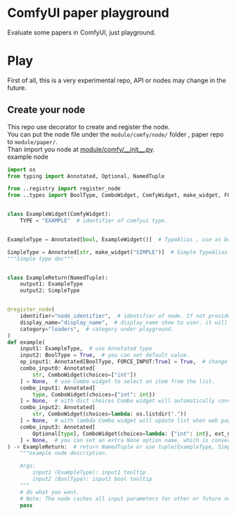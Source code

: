 # ComfyUI paper playground

Evaluate some papers in ComfyUI, just playground.

# Play

First of all, this is a very experimental repo, API or nodes may change in the future.

## Create your node

This repo use decorator to create and register the node.  
You can put the node file under the `module/comfy/node/` folder , paper repo to `module/paper/`.  
Than import you node at [module/comfy/\_\_init\_\_.py](module/comfy/__init__.py).  
example node

```python
import os
from typing import Annotated, Optional, NamedTuple

from ..registry import register_node
from ..types import BoolType, ComboWidget, ComfyWidget, make_widget, FORCE_INPUT  # some base comfyui type


class ExampleWidget(ComfyWidget):
    TYPE = "EXAMPLE"  # identifier of comfyui type.


ExampleType = Annotated[bool, ExampleWidget()]  # TypeAlias , use as bool

SimpleType = Annotated[str, make_widget("SIMPLE")]  # Simple TypeAlias without definition Widget, use as str
"""Simple type doc"""


class ExampleReturn(NamedTuple):
    output1: ExampleType
    output2: SimpleType


@register_node(
    identifier="node_identifier",  # identifier of node. If not provided, it will be generated from the function name.
    display_name="display_name",  # display_name show to user. it will be generated from the identifier.
    category="loaders",  # category under playground.
)
def example(
    input1: ExampleType,  # use Annotated type
    input2: BoolType = True,  # you can set default value.
    op_input1: Annotated[BoolType, FORCE_INPUT:True] = True,  # change widget property,
    combo_input0: Annotated[
        str, ComboWidget(choices=["int"])
    ] = None,  # use Combo widget to select an item from the list.
    combo_input1: Annotated[
        type, ComboWidget(choices={"int": int})
    ] = None,  # with dict choices Combo widget will automatically convert  key to value .
    combo_input2: Annotated[
        str, ComboWidget(choices=lambda: os.listdir("."))
    ] = None,  # with lambda Combo widget will update list when web page refresh.
    combo_input3: Annotated[
        Optional[type], ComboWidget(choices=lambda: {"int": int}, ext_none_choice="none")
    ] = None,  # you can set an extra None option name, which is converted to None when passed in.
) -> ExampleReturn:  # return NamedTuple or use tuple[ExampleType, SimpleType] without name
    """example node description.

    Args:
        input1 (ExampleType): input1 tooltip
        input2 (BoolType): input2 bool tooltip
    """
    # do what you want.
    # Note: The node caches all input parameters for other or future node executions, so these parameters should be read-only, there are currently no constraints to guarantee this, accidentally modifying the parameter object may result in unexpected behavior, in this case please use the copy or copy method of the object.
    pass
```
